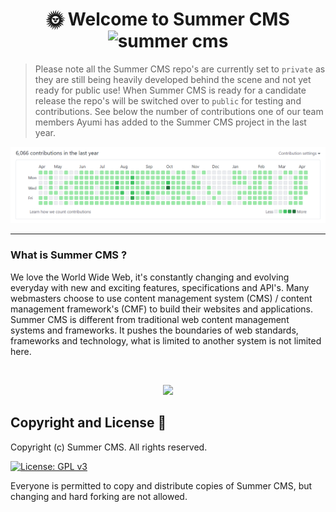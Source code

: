 <h1 align="center">🌞 Welcome to Summer CMS <img src="/assets/images/badges/cms.png" height="20" alt="summer cms" /></h1>

> Please note all the Summer CMS repo's are currently set to `private` as they are still being heavily developed behind the scene and not yet ready for public use! When Summer CMS is ready for a candidate release the repo's will be switched over to `public` for testing and contributions. See below the number of contributions one of our team members Ayumi has added to the Summer CMS project in the last year.

<p align="center">
  <img src="https://github.com/Summer-CMS-Modules/sc-vendor-packages-browser-svg-icons/blob/master/assets/images/commits.png"/>
</p>

<hr/>

<h3>What is Summer CMS ?</h3>

We love the World Wide Web, it's constantly changing and evolving everyday with new and exciting features, specifications and API's. Many webmasters choose to use content management system (CMS) / content management framework's (CMF) to build their websites and applications. Summer CMS is different from traditional web content management systems and frameworks. It pushes the boundaries of web standards, frameworks and technology, what is limited to another system is not limited here.

<br>

<p align="center"><img src="https://github.com/Summer-CMS/TEMP-Welcome-Screen/blob/master/assets/images/summer-cms.gif"></p>

## Copyright and License 📄

Copyright (c) Summer CMS. All rights reserved.

[![License: GPL v3](https://img.shields.io/badge/License-GPLv3-blue.svg)](https://www.gnu.org/licenses/gpl-3.0)

Everyone is permitted to copy and distribute copies of Summer CMS, but changing and hard forking are not allowed.
